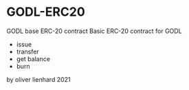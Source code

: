 # GODL-ERC20
GODL base ERC-20 contract
Basic ERC-20 contract for GODL
- issue
- transfer
- get balance
- burn

by oliver lienhard 2021

